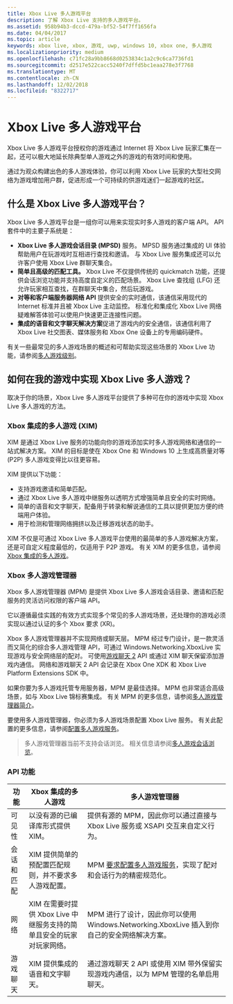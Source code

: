 ```yaml
---
title: Xbox Live 多人游戏平台
description: 了解 Xbox Live 支持的多人游戏平台。
ms.assetid: 958b94b3-dccd-479a-bf52-54f7ff1656fa
ms.date: 04/04/2017
ms.topic: article
keywords: xbox live, xbox, 游戏, uwp, windows 10, xbox one, 多人游戏
ms.localizationpriority: medium
ms.openlocfilehash: c71fc28a9bb8668d0253834c1a2c9c6ca7736fd1
ms.sourcegitcommit: d2517e522cacc5240f7dffd5bc1eaa278e3f7768
ms.translationtype: MT
ms.contentlocale: zh-CN
ms.lasthandoff: 12/02/2018
ms.locfileid: "8322717"
---
```

# <a name="xbox-live-multiplayer-platform"></a>Xbox Live 多人游戏平台

Xbox Live 多人游戏平台授权你的游戏通过 Internet 将 Xbox Live 玩家汇集在一起，还可以极大地延长除典型单人游戏之外的游戏的有效时间和使用。

通过为观众构建出色的多人游戏体验，你可以利用 Xbox Live 玩家的大型社交网络为游戏增加用户群，促进形成一个可持续的供游戏迷们一起游戏的社区。


## <a name="what-is-the-xbox-live-multiplayer-platform"></a>什么是 Xbox Live 多人游戏平台？

Xbox Live 多人游戏平台是一组你可以用来实现实时多人游戏的客户端 API。 API 套件中的主要子系统是：

-   **Xbox Live 多人游戏会话目录 (MPSD)** 服务。 MPSD 服务通过集成的 UI 体验帮助用户在玩游戏时互相进行查找和邀请。 与 Xbox Live 服务集成还可以允许客户使用 Xbox Live 群聊天集合。
-   **简单且高级的匹配工具。** Xbox Live 不仅提供传统的 quickmatch 功能，还提供会话浏览功能并支持高度自定义的匹配场景。 Xbox Live 查找组 (LFG) 还允许玩家相互查找，在群聊天中集合，然后玩游戏。
-   **对等和客户端服务器网络 API** 提供安全的实时通信，该通信采用现代的 Internet 标准并且被 Xbox Live 主动监控。 标准化和集成化 Xbox Live 网络疑难解答体验可以使用户快速更正连接性问题。  
-   **集成的语音和文字聊天解决方案**促进了游戏内的安全通信，该通信利用了 Xbox Live 社交图表、媒体服务和 Xbox One 设备上的专用编码硬件。

有关一些最常见的多人游戏场景的概述和可帮助实现这些场景的 Xbox Live 功能，请参阅[多人游戏级别](multiplayer-scenarios.md)。

## <a name="how-can-i-implement-xbox-live-multiplayer-in-my-game"></a>如何在我的游戏中实现 Xbox Live 多人游戏？
取决于你的场景，Xbox Live 多人游戏平台提供了多种可在你的游戏中实现 Xbox Live 多人游戏的方法。

### <a name="xbox-integrated-multiplayer-xim"></a>Xbox 集成的多人游戏 (XIM)
XIM 是通过 Xbox Live 服务的功能向你的游戏添加实时多人游戏网络和通信的一站式解决方案。 XIM 的目标是使在 Xbox One 和 Windows 10 上生成高质量对等 (P2P) 多人游戏变得比以往更容易。

XIM 提供以下功能：
- 支持游戏邀请和简单匹配。
- 通过 Xbox Live 多人游戏中继服务以透明方式增强简单且安全的实时网络。
- 简单的语音和文字聊天，配备用于转录和解说通信的工具以提供更加方便的终端用户体验。
- 用于检测和管理网络拥挤以及迁移游戏状态的助手。

XIM 不仅是可通过 Xbox Live 多人游戏平台使用的最简单的多人游戏解决方案，还是可自定义程度最低的，仅适用于 P2P 游戏。 有关 XIM 的更多信息，请参阅 [Xbox 集成的多人游戏](xbox-integrated-multiplayer.md)。

### <a name="xbox-multiplayer-manager"></a>Xbox 多人游戏管理器
Xbox 多人游戏管理器 (MPM) 是提供 Xbox Live 多人游戏会话目录、邀请和匹配服务的灵活访问权限的客户端 API。

它以遵循最佳实践的有效方式实现多个常见的多人游戏场景，还处理你的游戏必须实现以通过认证的多个 Xbox 要求 (XR)。

Xbox 多人游戏管理器并不实现网络或聊天层。 MPM 经过专门设计，是一款灵活而又简化的综合多人游戏管理 API，可通过 Windows.Networking.XboxLive 实现游戏与安全网络层的配对。 可使用[游戏聊天 2](chat/game-chat-2-overview.md) API 或通过 XIM 聊天保留添加游戏内通信。 网络和游戏聊天 2 API 会记录在 Xbox One XDK 和 Xbox Live Platform Extensions SDK 中。

如果你要为多人游戏托管专用服务器，MPM 是最佳选择。 MPM 也非常适合高级场景，如与 Xbox Live 锦标赛集成。 有关 MPM 的更多信息，请参阅[多人游戏管理器简介](multiplayer-manager/multiplayer-manager-api-overview.md)。

要使用多人游戏管理器，你必须为多人游戏场景配置 Xbox Live 服务。 有关此配置的更多信息，请参阅[配置多人游戏服务](service-configuration/configure-the-multiplayer-service.md)。

>多人游戏管理器当前不支持会话浏览。 相关信息请参阅[多人游戏会话浏览](session-browse.md)。

### <a name="api-capabilites"></a>API 功能

功能 | Xbox 集成的多人游戏| 多人游戏管理器
--  | -- | --
可见性 |  以没有源的已编译库形式提供 XIM。  | 提供有源的 MPM，因此你可以通过直接与 Xbox Live 服务或 XSAPI 交互来自定义行为。
会话和匹配 | XIM 提供简单的预配置匹配规则，并不要求多人游戏配置。 | MPM [要求配置多人游戏服务](service-configuration/configure-the-multiplayer-service.md)，实现了配对和会话行为的精密规范化。
网络 | XIM 在需要时提供 Xbox Live 中继服务支持的简单且安全的玩家对玩家网络。 | MPM 进行了设计，因此你可以使用 Windows.Networking.XboxLive 插入到你自己的安全网络解决方案。
游戏聊天 | XIM 提供集成的语音和文字聊天。 | 通过游戏聊天 2 API 或使用 XIM 带外保留实现游戏内通信，以为 MPM 管理的名单启用聊天。
